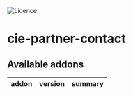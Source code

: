 ![Licence](https://img.shields.io/badge/licence-AGPL--3-blue.svg)

# cie-partner-contact

<!-- prettier-ignore-start -->
[//]: # (addons)

Available addons
----------------
addon | version | summary
--- | --- | ---

[//]: # (end addons)
<!-- prettier-ignore-end -->
